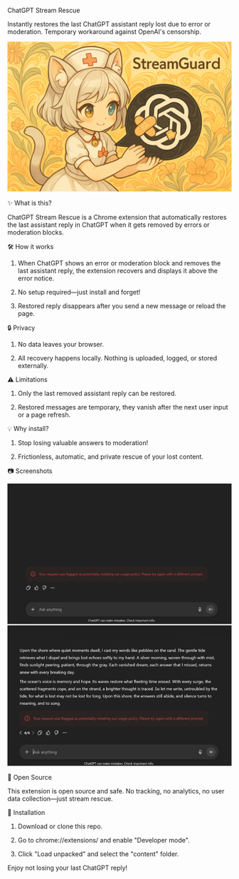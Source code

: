 ChatGPT Stream Rescue

Instantly restores the last ChatGPT assistant reply lost due to error or moderation. Temporary workaround against OpenAI's censorship.

![promotionicon](images/promotionicon.png)

✨ What is this?

ChatGPT Stream Rescue is a Chrome extension that automatically restores the last assistant reply in ChatGPT when it gets removed by errors or moderation blocks.

🛠️ How it works

1. When ChatGPT shows an error or moderation block and removes the last assistant reply, the extension recovers and displays it above the error notice.

2. No setup required—just install and forget!

3. Restored reply disappears after you send a new message or reload the page.

🔒 Privacy

1. No data leaves your browser.

2. All recovery happens locally. Nothing is uploaded, logged, or stored externally.

⚠️ Limitations

1. Only the last removed assistant reply can be restored.

2. Restored messages are temporary, they vanish after the next user input or a page refresh.

💡 Why install?

1. Stop losing valuable answers to moderation!

2. Frictionless, automatic, and private rescue of your lost content.

📷 Screenshots
<!-- [screenshot](screenshot1.png) ![screenshot](screenshot2.png) -->
![sc1](images/screenshot1.png)
![sc2](images/screenshot2.png)

🐾 Open Source

This extension is open source and safe.
No tracking, no analytics, no user data collection—just stream rescue.

🚀 Installation

1. Download or clone this repo.

2. Go to chrome://extensions/ and enable "Developer mode".

3. Click "Load unpacked" and select the "content" folder.

Enjoy not losing your last ChatGPT reply!

